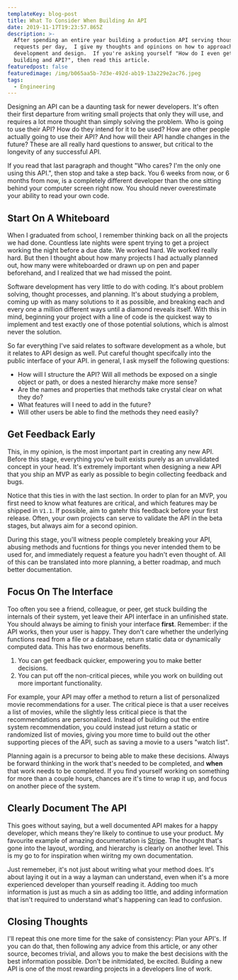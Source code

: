 ```yaml
---
templateKey: blog-post
title: What To Consider When Building An API
date: 2019-11-17T19:23:57.865Z
description: >-
  After spending an entire year building a production API serving thousands of
  requests per day,  I give my thoughts and opinions on how to approach API
  development and design.  If you're asking yourself "How do I even get started
  building and API?", then read this article.
featuredpost: false
featuredimage: /img/b065aa5b-7d3e-492d-ab19-13a229e2ac76.jpeg
tags:
  - Engineering
---
```

Designing an API can be a daunting task for newer developers.  It's often their first departure from writing small projects that only they will use, and requires a lot more thought than simply solving the problem.  Who is going to use their API?  How do they intend for it to be used?  How are other people actually going to use their API?  And how will their API handle changes in the future?  These are all really hard questions to answer, but critical to the longevity of any successful API.

If you read that last paragraph and thought "Who cares? I'm the only one using this API.", then stop and take a step back.  You 6 weeks from now, or 6 months from now, is a completely different developer than the one sitting behind your computer screen right now.   You should never overestimate your ability to read your own code.

## Start On A Whiteboard

When I graduated from school, I remember thinking back on all the projects we had done.  Countless late nights were spent trying to get a project working the night before a due date.  We worked hard.  We worked really hard.  But then I thought about how many projects I had actually planned out, how many were whiteboarded or drawn up on pen and paper beforehand, and I realized that we had missed the point.

Software development has very little to do with coding.  It's about problem solving, thought processes, and planning.  It's about studying a problem, coming up with as many solutions to it as possible, and breaking each and every one a million different ways until a diamond reveals itself.  With this in mind, beginning your project with a line of code is the quickest way to implement and test exactly one of those potential solutions, which is almost never the solution.

So far everything I've said relates to software development as a whole, but it relates to API design as well.  Put careful thought specifcally into the public interface of your API.  in general, I ask myself the following questions:

* How will I structure the API?  Will all methods be exposed on a single object or path, or does a nested hierarchy make more sense?
* Are the names and properties that methods take crystal clear on what they do?
* What features will I need to add in the future?
* Will other users be able to find the methods they need easily?

## Get Feedback Early

This, in my opinion, is the most important part in creating any new API.  Before this stage, everything you've built exists purely as an unvalidated concept in your head.  It's extremely important when designing a new API that you ship an MVP as early as possible to begin collecting feedback and bugs.

Notice that this ties in with the last section.  In order to plan for an MVP, you first need to know what features are critical, and which features may be shipped in `V1.1`.  If possible, aim to gatehr this feedback before your first release.  Often, your own projects can serve to validate the API in the beta stages, but always aim for a second opinion.

During this stage, you'll witness people completely breaking your API, abusing methods and fucntions for things you never intended them to be used for, and immediately request a feature you hadn't even thought of.  All of this can be translated into more planning, a better roadmap, and much better documentation.

## Focus On The Interface

Too often you see a friend, colleague, or peer, get stuck building the internals of their system, yet leave their API interface in an unfinished state.  You should always be aiming to finish your interface **first**.  Remember: if the API works, then your user is happy.  They don't care whether the underlying functions read from a file or a database, return static data or dynamically computed data.  This has two enormous benefits.

1. You can get feedback quicker, empowering you to make better decisions.
2. You can put off the non-critical pieces, while you work on building out more important functionality.

For example, your API may offer a method to return a list of personalized movie recommendations for a user.  The critical piece is that a user receives a list of movies, while the slightly less critical piece is that the recommendations are personalized.  Instead of building out the entire system recommendation, you could instead just return a static or randomized list of movies, giving you more time to build out the other supporting pieces of the API, such as saving a movie to a users "watch list".

Planning again is a precursor to being able to make these decisions.  Always be forward thinking in the work that's needed to be completed, and **when** that work needs to be completed.  If you find yourself working on something for more than a couple hours, chances are it's time to wrap it up, and focus on another piece of the system.

## Clearly Document The API

This goes without saying, but a well documented API makes for a happy developer, which means they're likely to continue to use your product.  My favourite example of amazing documentation is [Stripe](https://stripe.com/docs/api).  The thought that's gone into the layout, wording, and hierarchy is clearly on another level.  This is my go to for inspiration when wiritng my own documentation.

Just rememeber, it's not just about writing what your method does.  It's about laying it out in a way a layman can understand, even when it's a more experienced developer than yourself reading it.  Adding too much information is just as much a sin as adding too little, and adding information that isn't required to understand what's happening can lead to confusion.

## Closing Thoughts

I'll repeat this one more time for the sake of consistency: Plan your API's.  If you can do that, then following any advice from this article, or any other source, becomes trivial, and allows you to make the best decisions with the best information possible.  Don't be initmidated, be excited.  Bulding a new API is one of the most rewarding projects in a developers line of work.
